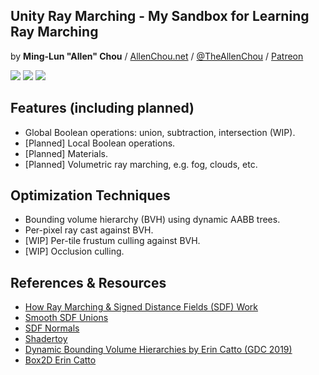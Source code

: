 ## Unity Ray Marching - My Sandbox for Learning Ray Marching
by **Ming-Lun "Allen" Chou** / [AllenChou.net](http://AllenChou.net) / [@TheAllenChou](http://twitter.com/TheAllenChou) / [Patreon](https://www.patreon.com/TheAllenChou)

![](/img/smooth-sphere-union.gif) ![](/img/interactive-game-objects.gif) ![](/img/heat-maps.gif)

## Features (including planned)
  * Global Boolean operations: union, subtraction, intersection (WIP).
  * [Planned] Local Boolean operations.
  * [Planned] Materials.
  * [Planned] Volumetric ray marching, e.g. fog, clouds, etc.

## Optimization Techniques
  * Bounding volume hierarchy (BVH) using dynamic AABB trees.
  * Per-pixel ray cast against BVH.
  * [WIP] Per-tile frustum culling against BVH.
  * [WIP] Occlusion culling.

## References & Resources
  * [How Ray Marching & Signed Distance Fields (SDF) Work](http://www.michaelwalczyk.com/blog/2017/5/25/ray-marching)
  * [Smooth SDF Unions](http://www.iquilezles.org/www/articles/smin/smin.htm)
  * [SDF Normals](http://www.iquilezles.org/www/articles/normalsSDF/normalsSDF.htm)
  * [Shadertoy](http://shadertoy.com)
  * [Dynamic Bounding Volume Hierarchies by Erin Catto (GDC 2019)](https://box2d.org/files/ErinCatto_DynamicBVH_GDC2019.pdf)
  * [Box2D Erin Catto](https://github.com/erincatto/box2d)
